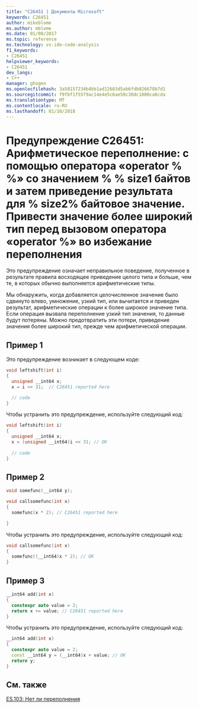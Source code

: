 ```yaml
---
title: "C26451 | Документы Microsoft"
keywords: C26451
author: mikeblome
ms.author: mblome
ms.date: 01/08/2017
ms.topic: reference
ms.technology: vs-ide-code-analysis
f1_keywords:
- C26451
helpviewer_keywords:
- C26451
dev_langs:
- C++
manager: ghogen
ms.openlocfilehash: 3a58157234b4bb1ad12683d5ab6fdb026678b7d1
ms.sourcegitcommit: f9fbf1f55f9ac14e4e5c6ae58c30dc1800ca6cda
ms.translationtype: MT
ms.contentlocale: ru-RU
ms.lasthandoff: 01/10/2018
---
```

# <a name="warning-c26451-arithmetic-overflow-using-operator-operator-on-a-size1-byte-value-and-then-casting-the-result-to-a-size2-byte-value-cast-the-value-to-the-wider-type-before-calling-operator-operator-to-avoid-overflow"></a>Предупреждение C26451: Арифметическое переполнение: с помощью оператора «operator % %» со значением % % size1 байтов и затем приведение результата для % size2% байтовое значение. Привести значение более широкий тип перед вызовом оператора «operator %» во избежание переполнения   

 Это предупреждение означает неправильное поведение, полученное в результате правила восходящее приведение целого типа и больше, чем те, в которых обычно выполняется арифметические типы.  

 Мы обнаружить, когда добавляется целочисленное значение было сдвинуто влево, умножение, узкий тип, или вычитается и приведен результат, арифметические операции к более широкое значение типа. Если операция вызвала переполнение узкий тип значения, то данные будут потеряны. Можно предотвратить эти потери, приведение значения более широкий тип, прежде чем арифметической операции.  

## <a name="example-1"></a>Пример 1
Это предупреждение возникает в следующем коде:

```cpp  
void leftshift(int i)  
{  
  unsigned __int64 x;
  x = i << 31;  // C26451 reported here

  // code
}
```  
Чтобы устранить это предупреждение, используйте следующий код:  

```cpp  
void leftshift(int i)  
{  
  unsigned __int64 x;
  x = (unsigned __int64)i << 31; // OK
 
  // code
}
```  
## <a name="example-2"></a>Пример 2  

```cpp  
void somefunc(__int64 y);

void callsomefunc(int x)  
{  
  somefunc(x * 2); // C26451 reported here

}
```  

Чтобы устранить это предупреждение, используйте следующий код:

```cpp  
void callsomefunc(int x)  
{  
  somefunc((__int64)x * 2); // OK
}
```  

## <a name="example-3"></a>Пример 3

```cpp  
__int64 add(int x)  
{ 
  constexpr auto value = 2; 
  return x += value; // C26451 reported here
}
```  

Чтобы устранить это предупреждение, используйте следующий код:

```cpp  
__int64 add(int x)  
{ 
  constexpr auto value = 2; 
  const __int64 y = (__int64)x + value; // OK
  return y;
}
```  

## <a name="see-also"></a>См. также  
[ES.103: Нет ли переполнения](https://github.com/isocpp/CppCoreGuidelines/blob/master/CppCoreGuidelines.md#Res-overflow)
